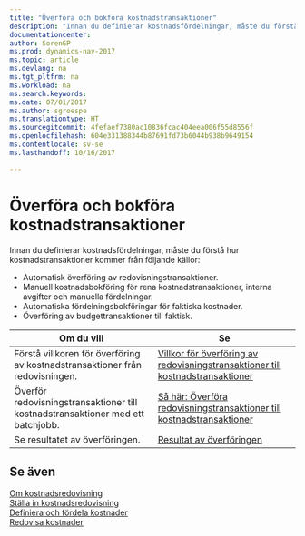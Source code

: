 ```yaml
---
title: "Överföra och bokföra kostnadstransaktioner"
description: "Innan du definierar kostnadsfördelningar, måste du förstå var kostnadstransaktioner kommer från."
documentationcenter: 
author: SorenGP
ms.prod: dynamics-nav-2017
ms.topic: article
ms.devlang: na
ms.tgt_pltfrm: na
ms.workload: na
ms.search.keywords: 
ms.date: 07/01/2017
ms.author: sgroespe
ms.translationtype: HT
ms.sourcegitcommit: 4fefaef7380ac10836fcac404eea006f55d8556f
ms.openlocfilehash: 604e331388344b87691fd73b6044b938b9649154
ms.contentlocale: sv-se
ms.lasthandoff: 10/16/2017

---
```

# <a name="transferring-and-posting-cost-entries"></a>Överföra och bokföra kostnadstransaktioner
Innan du definierar kostnadsfördelningar, måste du förstå hur kostnadstransaktioner kommer från följande källor:  

-   Automatisk överföring av redovisningstransaktioner.  
-   Manuell kostnadsbokföring för rena kostnadstransaktioner, interna avgifter och manuella fördelningar.  
-   Automatiska fördelningsbokföringar för faktiska kostnader.  
-   Överföring av budgettransaktioner till faktisk.  

|**Om du vill**|**Se**|  
|------------|-------------|  
|Förstå villkoren för överföring av kostnadstransaktioner från redovisningen.|[Villkor för överföring av redovisningstransaktioner till kostnadstransaktioner](finance-criteria-for-transferring-general-ledger-entries-to-cost-entries.md)|  
|Överför redovisningstransaktioner till kostnadstransaktioner med ett batchjobb.|[Så här: Överföra redovisningstransaktioner till kostnadstransaktioner](finance-how-to-transfer-general-ledger-entries-to-cost-entries.md)|  
|Se resultatet av överföringen.|[Resultat av överföringen](finance-results-of-the-transfer.md)|  

## <a name="see-also"></a>Se även  
 [Om kostnadsredovisning](finance-about-cost-accounting.md)   
 [Ställa in kostnadsredovisning](finance-set-up-cost-accounting.md)   
 [Definiera och fördela kostnader](finance-define-and-allocate-costs.md)   
 [Redovisa kostnader](finance-manage-cost-accounting.md)


